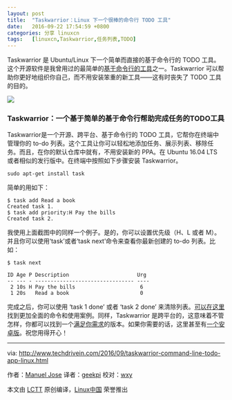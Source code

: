 ```yaml
---
layout: post
title:	"Taskwarrior：Linux 下一个很棒的命令行 TODO 工具"
date:	2016-09-22 17:54:59 +0800 
categories:	分享 linuxcn 
tags:	[linuxcn,Taskwarrior,任务列表,TODO]
---
```



Taskwarrior 是 Ubuntu/Linux 下一个简单而直接的基于命令行的 TODO 工具。这个开源软件是我曾用过的最简单的[基于命令行的工具](http://www.techdrivein.com/search/label/Terminal)之一。Taskwarrior 可以帮助你更好地组织你自己，而不用安装笨重的新工具——这有时丧失了 TODO 工具的目的。


![](/Asserts/Images//attachment/album/201609/22/175500vbjt8m346t992ltj.png)


### Taskwarrior：一个基于简单的基于命令行帮助完成任务的TODO工具


Taskwarrior是一个开源、跨平台、基于命令行的 TODO 工具，它帮你在终端中管理你的 to-do 列表。这个工具让你可以轻松地添加任务、展示列表、移除任务。而且，在你的默认仓库中就有，不用安装新的 PPA。在 Ubuntu 16.04 LTS 或者相似的发行版中。在终端中按照如下步骤安装 Taskwarrior。



```
sudo apt-get install task

```

简单的用如下：



```
$ task add Read a book
Created task 1.
$ task add priority:H Pay the bills
Created task 2.

```

我使用上面截图中的同样一个例子。是的，你可以设置优先级（H、L 或者 M）。并且你可以使用‘task’或者‘task next’命令来查看你最新创建的 to-do 列表。比如：



```
$ task next

ID Age P Description                      Urg
-- --- - -------------------------------- ----
 2 10s H Pay the bills                     6
 1 20s   Read a book                       0

```

完成之后，你可以使用 ‘task 1 done’ 或者 ‘task 2 done’ 来清除列表。[可以在这里](https://taskwarrior.org/docs/)找到更加全面的命令和使用案例。同样，Taskwarrior 是跨平台的，这意味着不管怎样，你都可以找到一个[满足你需求](https://taskwarrior.org/download/)的版本。如果你需要的话，这里甚至有[一个安卓版](https://taskwarrior.org/news/news.20160225.html)。祝您用得开心！




---


via: <http://www.techdrivein.com/2016/09/taskwarrior-command-line-todo-app-linux.html>


作者：[Manuel Jose](http://www.techdrivein.com/2016/09/taskwarrior-command-line-todo-app-linux.html?utm_source=feedburner&utm_medium=feed&utm_campaign=Feed%3A+techdrivein+%28Tech+Drive-in%29)  译者：[geekpi](https://github.com/geekpi) 校对：[wxy](https://github.com/wxy)


本文由 [LCTT](https://github.com/LCTT/TranslateProject) 原创编译，[Linux中国](https://linux.cn/) 荣誉推出
